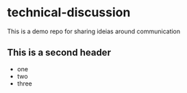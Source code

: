 # technical-discussion
This is a demo repo for sharing ideias around communication


## This is a second header

* one
* two
* three
